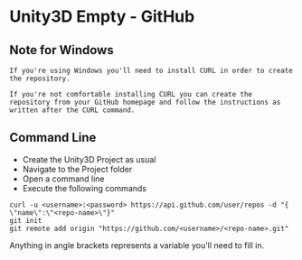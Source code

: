 # Unity3D Empty - GitHub

## Note for Windows
```
If you're using Windows you'll need to install CURL in order to create the repository. 

If you're not comfortable installing CURL you can create the repository from your GitHub homepage and follow the instructions as written after the CURL command.
```
## Command Line
* Create the Unity3D Project as usual
* Navigate to the Project folder
* Open a command line
* Execute the following commands
``` 
curl -u <username>:<password> https://api.github.com/user/repos -d "{ \"name\":\"<repo-name>\"}"
git init
git remote add origin "https://github.com/<username>/<repo-name>.git"
```
Anything in angle brackets represents a variable you'll need to fill in.
